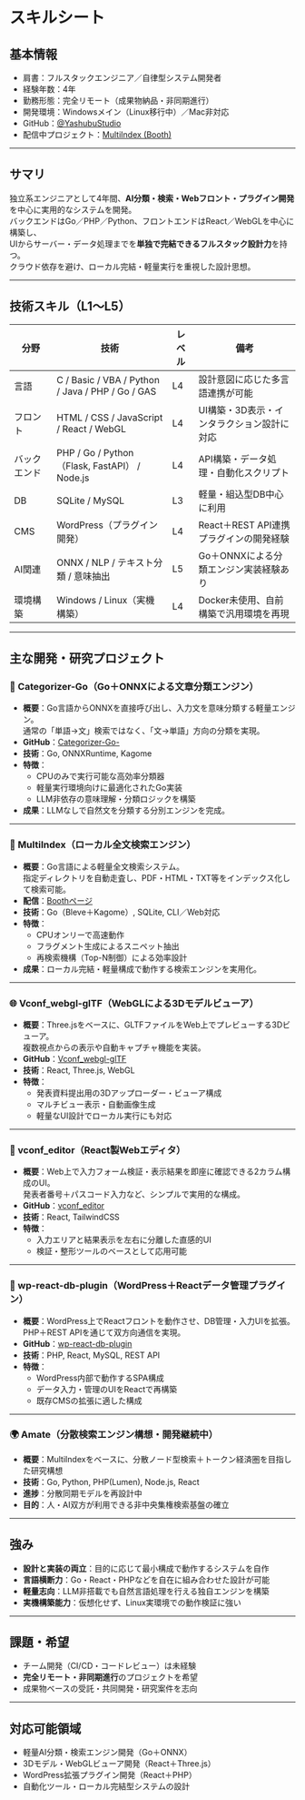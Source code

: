 # スキルシート

## 基本情報
- 肩書：フルスタックエンジニア／自律型システム開発者
- 経験年数：4年
- 勤務形態：完全リモート（成果物納品・非同期進行）
- 開発環境：Windowsメイン（Linux移行中）／Mac非対応
- GitHub：[@YashubuStudio](https://github.com/YashubuStudio)
- 配信中プロジェクト：[MultiIndex (Booth)](https://hisuiyk.booth.pm/items/7214613)

---

## サマリ
独立系エンジニアとして4年間、**AI分類・検索・Webフロント・プラグイン開発**を中心に実用的なシステムを開発。  
バックエンドはGo／PHP／Python、フロントエンドはReact／WebGLを中心に構築し、  
UIからサーバー・データ処理までを**単独で完結できるフルスタック設計力**を持つ。  
クラウド依存を避け、ローカル完結・軽量実行を重視した設計思想。

---

## 技術スキル（L1〜L5）

| 分野 | 技術 | レベル | 備考 |
|------|------|---------|------|
| 言語 | C / Basic / VBA / Python / Java / PHP / Go / GAS | L4 | 設計意図に応じた多言語連携が可能 |
| フロント | HTML / CSS / JavaScript / React / WebGL | L4 | UI構築・3D表示・インタラクション設計に対応 |
| バックエンド | PHP / Go / Python（Flask, FastAPI） / Node.js | L4 | API構築・データ処理・自動化スクリプト |
| DB | SQLite / MySQL | L3 | 軽量・組込型DB中心に利用 |
| CMS | WordPress（プラグイン開発） | L4 | React＋REST API連携プラグインの開発経験 |
| AI関連 | ONNX / NLP / テキスト分類 / 意味抽出 | L5 | Go＋ONNXによる分類エンジン実装経験あり |
| 環境構築 | Windows / Linux（実機構築） | L4 | Docker未使用、自前構築で汎用環境を再現 |

---

## 主な開発・研究プロジェクト

### 🧠 Categorizer-Go（Go＋ONNXによる文章分類エンジン）
- **概要**：Go言語からONNXを直接呼び出し、入力文を意味分類する軽量エンジン。  
  通常の「単語→文」検索ではなく、「文→単語」方向の分類を実現。
- **GitHub**：[Categorizer-Go-](https://github.com/YashubuStudio/Categorizer-Go-)  
- **技術**：Go, ONNXRuntime, Kagome  
- **特徴**：  
  - CPUのみで実行可能な高効率分類器  
  - 軽量実行環境向けに最適化されたGo実装  
  - LLM非依存の意味理解・分類ロジックを構築  
- **成果**：LLMなしで自然文を分類する分別エンジンを完成。

---

### 📂 MultiIndex（ローカル全文検索エンジン）
- **概要**：Go言語による軽量全文検索システム。  
  指定ディレクトリを自動走査し、PDF・HTML・TXT等をインデックス化して検索可能。
- **配信**：[Boothページ](https://hisuiyk.booth.pm/items/7214613)  
- **技術**：Go（Bleve＋Kagome）, SQLite, CLI／Web対応  
- **特徴**：  
  - CPUオンリーで高速動作  
  - フラグメント生成によるスニペット抽出  
  - 再検索機構（Top-N制御）による効率設計  
- **成果**：ローカル完結・軽量構成で動作する検索エンジンを実用化。

---

### 🌐 Vconf_webgl-glTF（WebGLによる3Dモデルビューア）
- **概要**：Three.jsをベースに、GLTFファイルをWeb上でプレビューする3Dビューア。  
  複数視点からの表示や自動キャプチャ機能を実装。
- **GitHub**：[Vconf_webgl-glTF](https://github.com/YashubuStudio/Vconf_webgl-glTF)  
- **技術**：React, Three.js, WebGL  
- **特徴**：  
  - 発表資料提出用の3Dアップローダー・ビューア構成  
  - マルチビュー表示・自動画像生成  
  - 軽量なUI設計でローカル実行にも対応  

---

### 🧰 vconf_editor（React製Webエディタ）
- **概要**：Web上で入力フォーム検証・表示結果を即座に確認できる2カラム構成のUI。  
  発表者番号＋パスコード入力など、シンプルで実用的な構成。
- **GitHub**：[vconf_editor](https://github.com/YashubuStudio/vconf_editor)  
- **技術**：React, TailwindCSS  
- **特徴**：  
  - 入力エリアと結果表示を左右に分離した直感的UI  
  - 検証・整形ツールのベースとして応用可能  

---

### 🔌 wp-react-db-plugin（WordPress＋Reactデータ管理プラグイン）
- **概要**：WordPress上でReactフロントを動作させ、DB管理・入力UIを拡張。  
  PHP＋REST APIを通じて双方向通信を実現。
- **GitHub**：[wp-react-db-plugin](https://github.com/YashubuStudio/wp-react-db-plugin)  
- **技術**：PHP, React, MySQL, REST API  
- **特徴**：  
  - WordPress内部で動作するSPA構成  
  - データ入力・管理のUIをReactで再構築  
  - 既存CMSの拡張に適した構成  

---

### 🌍 Amate（分散検索エンジン構想・開発継続中）
- **概要**：MultiIndexをベースに、分散ノード型検索＋トークン経済圏を目指した研究構想  
- **技術**：Go, Python, PHP(Lumen), Node.js, React  
- **進捗**：分散同期モデルを再設計中  
- **目的**：人・AI双方が利用できる非中央集権検索基盤の確立

---

## 強み
- **設計と実装の両立**：目的に応じて最小構成で動作するシステムを自作  
- **言語横断力**：Go・React・PHPなどを自在に組み合わせた設計が可能  
- **軽量志向**：LLM非搭載でも自然言語処理を行える独自エンジンを構築  
- **実機構築能力**：仮想化せず、Linux実環境での動作検証に強い  

---

## 課題・希望
- チーム開発（CI/CD・コードレビュー）は未経験  
- **完全リモート・非同期進行**のプロジェクトを希望  
- 成果物ベースの受託・共同開発・研究案件を志向  

---

## 対応可能領域
- 軽量AI分類・検索エンジン開発（Go＋ONNX）  
- 3Dモデル・WebGLビューア開発（React＋Three.js）  
- WordPress拡張プラグイン開発（React＋PHP）  
- 自動化ツール・ローカル完結型システムの設計
